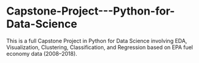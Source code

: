 # Capstone-Project---Python-for-Data-Science
This is a full Capstone Project in Python for Data Science involving EDA, Visualization, Clustering, Classification, and Regression based on EPA fuel economy data (2008–2018).

